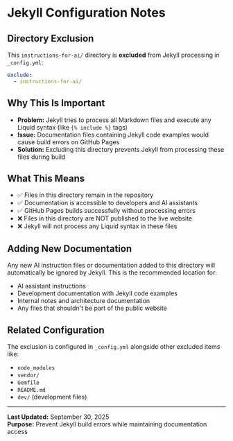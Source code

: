 # Jekyll Configuration Notes

## Directory Exclusion

This `instructions-for-ai/` directory is **excluded** from Jekyll processing in `_config.yml`:

```yaml
exclude:
  - instructions-for-ai/
```

## Why This Is Important

- **Problem:** Jekyll tries to process all Markdown files and execute any Liquid syntax (like `{% include %}` tags)
- **Issue:** Documentation files containing Jekyll code examples would cause build errors on GitHub Pages
- **Solution:** Excluding this directory prevents Jekyll from processing these files during build

## What This Means

- ✅ Files in this directory remain in the repository
- ✅ Documentation is accessible to developers and AI assistants
- ✅ GitHub Pages builds successfully without processing errors
- ❌ Files in this directory are NOT published to the live website
- ❌ Jekyll will not process any Liquid syntax in these files

## Adding New Documentation

Any new AI instruction files or documentation added to this directory will automatically be ignored by Jekyll. This is the recommended location for:

- AI assistant instructions
- Development documentation with Jekyll code examples
- Internal notes and architecture documentation
- Any files that shouldn't be part of the public website

## Related Configuration

The exclusion is configured in `_config.yml` alongside other excluded items like:
- `node_modules`
- `vendor/`
- `Gemfile`
- `README.md`
- `dev/` (development files)

---

**Last Updated:** September 30, 2025  
**Purpose:** Prevent Jekyll build errors while maintaining documentation access
